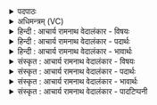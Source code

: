 <details><summary>पदपाठः</summary>

व꣡यः꣢꣯। सु꣣पर्णाः। सु꣣। पर्णाः꣢। उ꣡प꣢꣯। से꣣दुः। इ꣡न्द्र꣢꣯म्। प्रि꣣य꣡मे꣢धाः। प्रि꣣य꣢। मे꣣धाः। ऋ꣡ष꣢꣯यः। ना꣡ध꣢꣯मानाः। अ꣡प꣢꣯। ध्वा꣣न्त꣢म्। ऊ꣣र्णुहि꣢। पू꣣र्धि꣢। च꣡क्षुः꣢। मु꣣मुग्धि꣢। अ꣣स्मा꣢न्। नि꣣ध꣡या꣢। नि꣣। ध꣡या꣢꣯। इ꣣व। बद्धा꣢न्। ३१९।
</details>

<details><summary>अधिमन्त्रम् (VC)</summary>

- इन्द्रः
- गौरिवीतिः शाक्त्यः
- त्रिष्टुप्
- धैवतः
- ऐन्द्रं काण्डम्
</details>

<details><summary>हिन्दी : आचार्य रामनाथ वेदालंकार - विषयः</summary>

अगले मन्त्र में पहेली द्वारा बहुत-से अर्थों का वर्णन है।
</details>

<details><summary>हिन्दी : आचार्य रामनाथ वेदालंकार - पदार्थः</summary>

पदार्थान्वयभाषाः -  प्रथम—सूर्य और सूर्य-किरणों के पक्ष में। (सुपर्णाः वयः) सुन्दर पंखोंवाले पक्षियों के समान सुन्दर उड़ान लेनेवाली सूर्य-किरणें, मानो (इन्द्रम्) सूर्य के (उपसेदुः) समीप पहुँचती हैं। (प्रियमेधाः) बुद्धि बढ़ाना अथवा प्रकाशप्रदानरूप यज्ञ करना जिन्हें प्रिय है, ऐसी (ऋषयः) दर्शन में सहायक वे (नाधमानाः) मानो याचना करती हैं कि हे सूर्य (निधया इव) मानो जाल से (बद्धान्) बँधी हुई (अस्मान्) हमें आप मुमुग्धि छोड़ दो, हमारे द्वारा (ध्वान्तम्) अन्धकार के आवरण को (अप-ऊर्णुहि) परे हटा दो, और (चक्षुः) प्राणियों की आँख को (पूर्धि) प्रकाश से पूर्ण कर दो ॥ द्वितीय—आचार्य और शिष्यों के पक्ष में। (सुपर्णाः) ज्ञान, कर्म, उपासना रूप सुन्दर पंखोंवाले, (वयः) उड़ने में समर्थ पक्षियों के समान पढ़ी हुई विद्या के प्रचार में समर्थ शिष्यगण (इन्द्रम्) विद्या के ऐश्वर्य से युक्त आचार्य के (उपसेदुः) समीप पहुँचते हैं। (प्रियमेधाः) मेधा और यज्ञ से प्रीति रखनेवाले, (ऋषयः) वेदादि शास्त्रों के द्रष्टा होते हुए वे (नाधमानाः) आचार्य से याचना करते हैं कि (निधया इव बद्धान्) मानो जाल से बाँधकर इस गुरुकुल में रखे हुए (अस्मान्) हमें, आप (मुमुग्धि) बाहर जाने के लिए छोड़ दीजिए, (ध्वान्तम्) संसार में फैले हुए अविद्या के अन्धकार को, (अप-ऊर्णुहि) हमारे द्वारा हटा दीजिए, और लोगों में (चक्षुः) ज्ञान के प्रकाश को (पूर्धि) भर दीजिए ॥ तृतीय—परमात्मा और जीवात्मा के पक्ष में। (सुपर्णाः) ज्ञानेन्द्रिय, कर्मेन्द्रिय, प्राण, मन, बुद्धि रूप सुन्दर पंखोंवाले (वयः) पक्षियों के तुल्य जीवात्मा (इन्द्रम्) परमेश्वर के (उपसेदुः) पास पहुँचते हैं। (प्रियमेधाः) बुद्धि अथवा यज्ञ के प्रेमी, (ऋषयः) पदार्थों का दर्शन करनेवाले वे (नाधमानाः) परमात्मा से याचना करते हैं कि हमारे (ध्वान्तम्) तमोगुण के आवरण को (अप-ऊर्णुहि) हटा दो, और हमारे अन्दर (चक्षुः) ज्ञानप्रकाश को (पूर्धि) भर दो। (निधया इव) जाल के तुल्य जन्म, जरा, मरण आदि से (बद्धान्) शरीर या संसार में बंधे हुए (अस्मान्) हमें (मुमुग्धि) मुक्त कर दो, मोक्ष प्रदान कर दो ॥ चतुर्थ—राजा और प्रजा के पक्ष में। (सुपर्णाः) विविध साधनरूप शुभ पंखोंवाले (वयः) कर्मण्य प्रजाजन (इन्द्रम्) परमैश्वर्यवान् वीर राजा के (उपसेदुः) समीप पहुँचते हैं। (प्रियमेधाः) मेधाप्रिय एवं यज्ञप्रिय, (ऋषयः) दृष्टिसम्पन्न, प्रबुद्ध वे (नाधमानाः) राजा से याचना करते हैं कि (ध्वान्तम्) राष्ट्र में व्याप्त अविद्या, भ्रष्टाचार आदि के अन्धकार को (अप-ऊर्णुहि) हटा दीजिए, हमारे अन्दर (चक्षुः) सद्विज्ञान, सद्विचार, सदाचार आदि का प्रकाश (पूर्धि) भर दीजिए। (निधया इव) मानो पापों और दुर्व्यसनों के जाल से (बद्धान्) बँधे हुए (अस्मान्) हम प्रजाजनों को (मुमुग्धि) श्रेष्ठ शिक्षा, दण्ड आदि उपायों द्वारा पापों और दुर्व्यसनों से छुड़ा दीजिए ॥७॥ इस मन्त्र में अप्रस्तुतप्रशंसा अलङ्कार है। अप्रस्तुत सूर्य तथा रश्मियों के वृत्तान्त से प्रस्तुत गुरु-शिष्य, परमात्मा-जीवात्मा और राजा-प्रजा का वृत्तान्त सूचित हो रहा है। ‘निधयेव बद्धान्—मानो जाल में बँधे हुए’ में उत्प्रेक्षा है ॥७॥
</details>

<details><summary>हिन्दी : आचार्य रामनाथ वेदालंकार - भावार्थः</summary>

भावार्थभाषाः -  कवि उत्प्रेक्षा कर रहा है कि रात्रि में सूर्य-किरणें जाल में बँधे पक्षियों के समान मानो सूर्यमण्डल के अन्दर बद्ध हो जाती हैं, तब वे मानो सूर्य से याचना करती हैं कि हमें छोड़ दो, जिससे हम भूतल पर जाकर अँधेरा मिटाकर सर्वत्र प्रकाश फैला दें। इसी प्रकार विद्याध्ययन किये हुए शिष्य आचार्य से याचना करते हैं कि आप हमें गुरुकुल से मुक्त कर दीजिए, जिससे बाहर जाकर हम संसार में फैले हुए अविद्या के अँधेरे को मिटाएँ। जीवात्मा-गण परमात्मा से याचना करते हैं कि ज्ञान की सलाई से हमारी चक्षु को दोषमुक्त करके जन्म, जरा, मरण आदि से बँधे हुए हमें मोक्ष का अधिकारी बना दीजिए। प्रजाजन राजा से याचना करते हैं कि राष्ट्र में व्याप्त अज्ञान, दुराचार आदि के अन्धकार को विछिन्न कर राष्ट्र को पतन की ओर ले जानेवाले सब दुर्व्यसनों से हमें छुड़ा दीजिए ॥७॥
</details>

<details><summary>संस्कृत : आचार्य रामनाथ वेदालंकार - विषयः</summary>

अथ प्रहेलिकया बहवोऽर्था वर्ण्यन्ते।
</details>

<details><summary>संस्कृत : आचार्य रामनाथ वेदालंकार - पदार्थः</summary>

पदार्थान्वयभाषाः -  प्रथमः—सूर्य-सूर्यरश्मि-पक्षे। (सुपर्णाः वयः२) उत्कृष्टपक्षतियुक्ताः पक्षिणः इव सुपतनाः आदित्यरश्मयः (इन्द्रम्) सूर्यम् (उपसेदुः) उपसीदन्तीव। अत्र कालसामान्ये लिट्। (प्रियमेधाः) प्रिया मेधा बुद्धिप्रदानाख्यं कर्म येषां तादृशाः, यद्वा, प्रियः मेधः यज्ञः प्रकाशप्रदानरूपः येषां तथाविधाः। प्रियमेधः प्रिया अस्य मेधा। निरु० ३।१७। मेध इति यज्ञनाम। निघं० ३।१७ बहुव्रीहौ पूर्वपदप्रकृतिस्वरः। (ऋषयः) दर्शयितारः ते। ऋषिर्दर्शनात् इति निरुक्तम् २।११। (नाधमानाः) याचमानाः इव भवन्ति। नाधृ याच्ञोपतापैश्वर्याशीःषु, भ्वादिः, शानच् प्रत्ययः। यत् हे आदित्य ! (निधया इव) पाशसमूहेन इव। निधा पाश्या भवति यन्निधीयते। पाश्या पाशसमूहः, पाशः पाशयतेः विपाशनात्। निरु० ४।२। (बद्धान्) संयतान् (अस्मान्) नः (मुमुग्धि) मुञ्च। मुच्लृ मोचने, तुदादिः। लोटि ‘बहुलं छन्दसि। अ० २।४।७६’ इति शपः श्लौ द्वित्वे रूपम्। अस्मद्द्वारा (ध्वान्तम्) तमः, तमसः आवरणमिति यावत् (अप ऊर्णुहि) अपावृणु, (चक्षुः) प्राणिनां नेत्रम् (पूर्धि) प्रकाशेन पूरय ॥ मन्त्रमेतं यास्काचार्य एवं व्याख्यातवान्—वयो वेर्बहुवचनम्। सुपर्णाः सुपतनाः आदित्यरश्मयः। उपसेदुरिन्द्रं याचमानाः। अपोर्णुहि आध्वस्तं चक्षुः। पूर्धि पूरय, देहीति वा। मुञ्चास्मान् पाशैरिव बद्धान् इति। निरु० ४।३ ॥ अथ द्वितीयः—आचार्य-शिष्य-पक्षे। (सुपर्णाः) ज्ञानकर्मोपासनारूपशोभनपक्षयुक्ताः (वयः) उड्डयनसमर्थाः पक्षिणः इव अधीतविज्ञानप्रचारसमर्थाः शिष्याः (इन्द्रम्) विद्यैश्वर्यवन्तम् आचार्यम् (उपसेदुः) उपसीदन्ति। (प्रियमेधाः) प्रियबुद्धयः प्रिययज्ञाः वा (ऋषयः) वेदादिशास्त्रद्रष्टारः सन्तः ते (नाधमानाः) आचार्यं याचमानाः भवन्ति यत् (निधया इव बद्धान्) पाशैरिवात्र गुरुकुले निगडितान् (अस्मान्) नः (मुमुग्धि) बहिर्गन्तुं मुञ्च, अस्मद्द्वारा (ध्वान्तम्) जगति प्रसृतम् अविद्यान्धकारम् (अप-ऊर्णुहि) अपसारय, जनेषु च (चक्षुः) ज्ञानप्रकाशम् (पूर्धि) पूरय ॥ अथ तृतीयः—परमात्म-जीवात्म-पक्षे। (सुपर्णाः) ज्ञानेन्द्रिय-कर्मेन्द्रिय-प्राण- मनो-बुद्धिरूपशोभनपक्षाः (वयः) पक्षिणः इव जीवात्मानः (इन्द्रम्) परमेश्वरम् (उपसेदुः) उपसीदन्ति। (प्रियमेधाः) प्रियप्रज्ञानाः प्रिययज्ञाः वा (ऋषयः) द्रष्टारः ते (नाधमानाः) परमेश्वरं याचमानाः भवन्ति, यत् अस्माकम् (ध्वान्तम्) तमोगुणावरणम् (अप-ऊर्णुहि) अपसारय, (चक्षुः) ज्ञानप्रकाशम् (पूर्धि) पूरय, (निधया इव) पाशसमूहेन इव जन्मजरामरणादिना (बद्धान्) देहे जगति वा निगडितान् (अस्मान्) नः (मुमुग्धि) मुञ्च, मुक्तिप्रदानेन अनुगृहाण ॥ अथ चतुर्थः—राज-प्रजा-पक्षे। (सुपर्णाः) विविधसाधनरूपशुभपक्षाः (वयः) कर्मण्याः प्रजाजनाः। गत्यर्थकाद् वी धातोरिदं रूपम्। (इन्द्रम्) परमैश्वर्यं वीरं राजानम् (उपसेदुः) उपसीदन्ति। (प्रियमेधाः) प्रियबुद्धयः प्रिययज्ञाः वा (ऋषयः) दर्शनशक्तिसम्पन्नाः प्रबुद्धाः ते (नाधमानाः) राजानं याचमानाः भवन्ति, यत् (ध्वान्तम्) राष्ट्रे व्याप्तम् अविद्याभ्रष्टाचारादिरूपं तमः (अप-ऊर्णुहि) अपसारय, (चक्षुः) सद्विज्ञान-सद्विचार-सदाचारादीनां प्रकाशम् (पूर्धि) पूरय, (निधया इव) पाशसमूहेन इव पापैर्दुर्व्यसनैश्च (बद्धान्) निगडितान् (अस्मान्) प्रजाजनान् (मुमुग्धि३) सच्छिक्षण-दण्डादिभिरुपायैः पापेभ्यो दुर्व्यसनेभ्यश्च मोचय ॥७॥ अप्रस्तुतप्रशंसालङ्कारः। अप्रस्तुतेन सूर्य-रश्मि-वृत्तान्तेन प्रस्तुतो गुरुशिष्य-परमात्मजीवात्मराजप्रजावृत्तान्तो व्यज्यते। ‘निधयेव बद्धान्’ इत्युत्प्रेक्षा ॥७॥
</details>

<details><summary>संस्कृत : आचार्य रामनाथ वेदालंकार - भावार्थः</summary>

भावार्थभाषाः -  कविरुत्प्रेक्षते यद् रात्रौ सूर्यरश्मयो जालबद्धाः खगा इव सूर्यमण्डले संयता इव भवन्ति, ते तदा सूर्यं याचन्ते इव यदस्मान् मुञ्च येन वयं भूतलं गत्वाऽन्धकारं निवार्य सर्वत्र प्रकाशं प्रसारयेम। तथैव गृहीतविद्याः शिष्या आचार्यं याचन्ते यदस्मान् गुरुकुलाद् विसृज, येन बहिर्गत्वा वयं जगति प्रसृतम् अविद्यान्धकारं निवारयेम। तथैव जीवात्मानः परमात्मानं याचन्ते यज्ज्ञानाञ्जनशलाकयाऽस्माकं चक्षुरुन्मील्य जन्मजरामरणादिभिर्निगडि- तानस्मान् मोक्षाधिकारिणः कुरु। तथैव प्रजाजना राजानं याचन्ते यद् राष्ट्रे व्याप्तम् अज्ञानदुराचारादिरूपं तमो विच्छिद्य राष्ट्रपतनकारिभ्यः समस्तेभ्योऽपि दुर्व्यसनेभ्योऽस्मान् मोचयेति ॥७॥
</details>

<details><summary>संस्कृत : आचार्य रामनाथ वेदालंकार - पादटिप्पनी</summary>

टिप्पणी:   १. ऋ० १०।७३।११। २. वयः। लुप्तोपममेतत्। वय इव। शीघ्रगमनेन पक्षिसदृशा इत्यर्थः। के ते ? आदित्यरश्मयः—इति वि०। ३. मुमुग्धि मोचय अस्मान् पापेभ्यः—इति भ०।
</details>